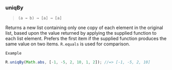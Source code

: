 ### uniqBy

> `(a → b) → [a] → [a]`

Returns a new list containing only one copy of each element in the original list, based upon the value returned by applying the supplied function to each list element. Prefers the first item if the supplied function produces the same value on two items. `R.equals` is used for comparison.

`Example`

```js
R.uniqBy(Math.abs, [-1, -5, 2, 10, 1, 2]); //=> [-1, -5, 2, 10]
```
